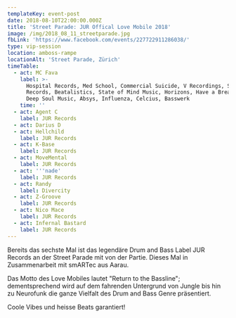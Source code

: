 ```yaml
---
templateKey: event-post
date: 2018-08-10T22:00:00.000Z
title: 'Street Parade: JUR Offical Love Mobile 2018'
image: /img/2018_08_11_streetparade.jpg
fbLink: 'https://www.facebook.com/events/227722911286038/'
type: vip-session
location: amboss-rampe
locationAlt: 'Street Parade, Zürich'
timeTable:
  - act: MC Fava
    label: >-
      Hospital Records, Med School, Commercial Suicide, V Recordings, Spearhead
      Records, Beatalistics, State of Mind Music, Horizons, Have a Break, Fokuz,
      Deep Soul Music, Absys, Influenza, Celcius, Basswerk
    time: ''
  - act: Agent C
    label: JUR Records
  - act: Darius D
  - act: Hellchild
    label: JUR Records
  - act: K-Base
    label: JUR Records
  - act: MoveMental
    label: JUR Records
  - act: '''nade'
    label: JUR Records
  - act: Randy
    label: Divercity
  - act: Z-Groove
    label: JUR Records
  - act: Nico Mace
    label: JUR Records
  - act: Infernal Bastard
    label: JUR Records
---
```

Bereits das sechste Mal ist das legendäre Drum and Bass Label JUR Records an der Street Parade mit von der Partie. Dieses Mal in Zusammenarbeit mit smARTec aus Aarau. 

Das Motto des Love Mobiles lautet "Return to the Bassline"; dementsprechend wird auf dem fahrenden Untergrund von Jungle bis hin zu Neurofunk die ganze Vielfalt des Drum and Bass Genre präsentiert. 

Coole Vibes und heisse Beats garantiert!
